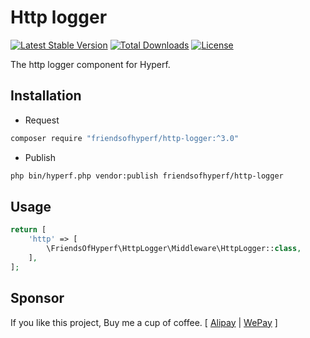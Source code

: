 # Http logger

[![Latest Stable Version](https://img.shields.io/packagist/v/friendsofhyperf/http-logger)](https://packagist.org/packages/friendsofhyperf/http-logger)
[![Total Downloads](https://img.shields.io/packagist/dt/friendsofhyperf/http-logger)](https://packagist.org/packages/friendsofhyperf/http-logger)
[![License](https://img.shields.io/packagist/l/friendsofhyperf/http-logger)](https://github.com/friendsofhyperf/http-logger)

The http logger component for Hyperf.

## Installation

- Request

```bash
composer require "friendsofhyperf/http-logger:^3.0"
```

- Publish

```bash
php bin/hyperf.php vendor:publish friendsofhyperf/http-logger
```

## Usage

```php
return [
    'http' => [
        \FriendsOfHyperf\HttpLogger\Middleware\HttpLogger::class,
    ],
];
```

## Sponsor

If you like this project, Buy me a cup of coffee. [ [Alipay](https://hdj.me/images/alipay.jpg) | [WePay](https://hdj.me/images/wechat-pay.jpg) ]
